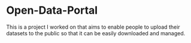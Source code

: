 # Open-Data-Portal
This is a project I worked on that aims to enable people to upload their datasets to the public so that it can be easily downloaded and managed.
